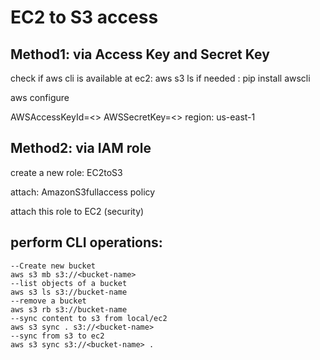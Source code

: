 # EC2 to S3 access

## Method1: via Access Key and Secret Key

check if aws cli is available at ec2: aws s3 ls
if needed : pip install awscli

aws configure

AWSAccessKeyId=<>
AWSSecretKey=<>
region: us-east-1

## Method2: via IAM role

create a new role: EC2toS3

attach: AmazonS3fullaccess policy

attach this role to EC2 (security)

## perform CLI operations:

```
--Create new bucket
aws s3 mb s3://<bucket-name>
--list objects of a bucket
aws s3 ls s3://bucket-name
--remove a bucket
aws s3 rb s3://bucket-name
--sync content to s3 from local/ec2
aws s3 sync . s3://<bucket-name>
--sync from s3 to ec2
aws s3 sync s3://<bucket-name> .

```